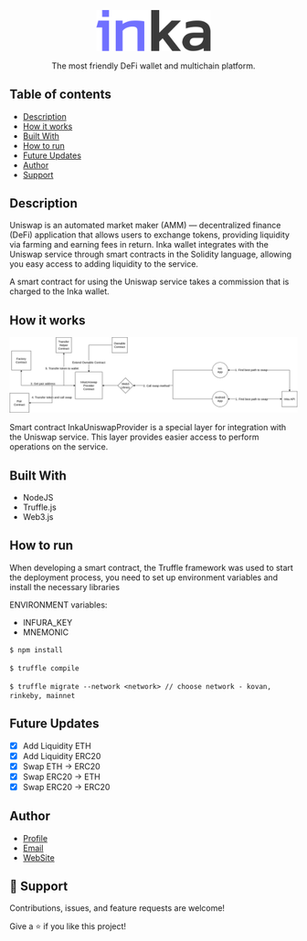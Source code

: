 <p align="center">
  <a href="http://inka.finance/" target="blank"><img src="./2.svg" width="200" alt="Inka Logo" /></a>
</p>
<p align="center">The most friendly DeFi wallet and multichain platform.</p>

## Table of contents

- [Description](#description)
- [How it works](#how-it-works)
- [Built With](#built-with)
- [How to run](#how-to-run)
- [Future Updates](#future-updates)
- [Author](#author)
- [Support](#support)


## Description

Uniswap is an automated market maker (AMM) — decentralized finance (DeFi) application that allows users to exchange tokens, providing liquidity via farming and earning fees in return. Inka wallet integrates with the Uniswap service through smart contracts in the Solidity language, allowing you easy access to adding liquidity to the service.

<p>A smart contract for using the Uniswap service takes a commission that is charged to the Inka wallet.</p>

## How it works

<p align="center">
<img src="./inka_dig.png" alt="Inka Diagrams" />
</p>

<p>Smart contract InkaUniswapProvider is a special layer for integration with the Uniswap service. This layer provides easier access to perform operations on the service.</p>

## Built With

- NodeJS
- Truffle.js
- Web3.js

## How to run

When developing a smart contract, the Truffle framework was used to start the deployment process, you need to set up environment variables and install the necessary libraries

<p>ENVIRONMENT variables:</p>

* INFURA_KEY
* MNEMONIC

```
$ npm install

$ truffle compile

$ truffle migrate --network <network> // choose network - kovan, rinkeby, mainnet
```

## Future Updates

- [x] Add Liquidity ETH
- [x] Add Liquidity ERC20
- [x] Swap ETH -> ERC20
- [x] Swap ERC20 -> ETH
- [x] Swap ERC20 -> ERC20

## Author

- [Profile](https://github.com/Inka-Finance "Inka Finance Development Team")
- [Email](mailto:a.zhaxybayev@inka.finance?subject=Hi "Hi!")
- [WebSite](https://inka.finance/ "Welcome")

## 🤝 Support

Contributions, issues, and feature requests are welcome!

Give a ⭐️ if you like this project!
